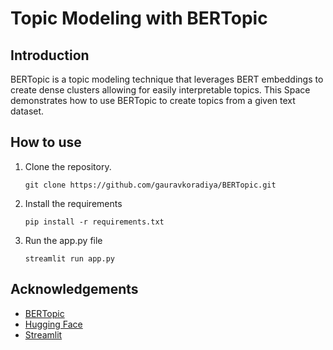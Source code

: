 <!-- ---
title: HF BERTopic
emoji: 🅱️ 🇪 🇷 🇹
colorFrom: gray
colorTo: gray
sdk: streamlit
app_file: app.py
pinned: false
license: mit
---

# Configuration

`title`: _string_
Display title for the Space

`emoji`: _string_
Space emoji (emoji-only character allowed)

`colorFrom`: _string_
Color for Thumbnail gradient (red, yellow, green, blue, indigo, purple, pink, gray)

`colorTo`: _string_
Color for Thumbnail gradient (red, yellow, green, blue, indigo, purple, pink, gray)

`sdk`: _string_
Can be either `gradio`, `streamlit`, or `static`

`sdk_version` : _string_
Only applicable for `streamlit` SDK.  
See [doc](https://hf.co/docs/hub/spaces) for more info on supported versions.

`app_file`: _string_
Path to your main application file (which contains either `gradio` or `streamlit` Python code, or `static` html code).
Path is relative to the root of the repository.

`models`: _List[string]_
HF model IDs (like "gpt2" or "deepset/roberta-base-squad2") used in the Space.
Will be parsed automatically from your code if not specified here.

`datasets`: _List[string]_
HF dataset IDs (like "common_voice" or "oscar-corpus/OSCAR-2109") used in the Space.
Will be parsed automatically from your code if not specified here.

`pinned`: _boolean_
Whether the Space stays on top of your list. -->

# Topic Modeling with BERTopic
## Introduction
BERTopic is a topic modeling technique that leverages BERT embeddings to create dense clusters allowing for easily interpretable topics. This Space demonstrates how to use BERTopic to create topics from a given text dataset.

## How to use
1. Clone the repository.

    ```git clone https://github.com/gauravkoradiya/BERTopic.git```

2. Install the requirements

    ```pip install -r requirements.txt```

3. Run the app.py file

    ```streamlit run app.py```


## Acknowledgements
- [BERTopic](https://maartengr.github.io/BERTopic/index.html)
- [Hugging Face](https://huggingface.co/)
- [Streamlit](https://streamlit.io/)
